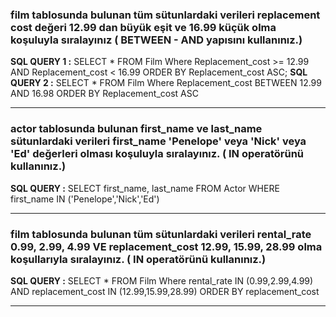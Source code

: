 


### film tablosunda bulunan tüm sütunlardaki verileri replacement cost değeri 12.99 dan büyük eşit ve 16.99 küçük olma koşuluyla sıralayınız ( BETWEEN - AND yapısını kullanınız.)

__SQL QUERY 1 :__ SELECT * FROM Film Where Replacement_cost >= 12.99 AND Replacement_cost < 16.99 ORDER BY Replacement_cost ASC;
__SQL QUERY 2 :__ SELECT * FROM Film Where Replacement_cost BETWEEN 12.99 AND 16.98 ORDER BY Replacement_cost ASC

---

### actor tablosunda bulunan first_name ve last_name sütunlardaki verileri first_name 'Penelope' veya 'Nick' veya 'Ed' değerleri olması koşuluyla sıralayınız. ( IN operatörünü kullanınız.)

__SQL QUERY :__ SELECT first_name, last_name FROM Actor WHERE first_name IN ('Penelope','Nick','Ed')

---

### film tablosunda bulunan tüm sütunlardaki verileri rental_rate 0.99, 2.99, 4.99 VE replacement_cost 12.99, 15.99, 28.99 olma koşullarıyla sıralayınız. ( IN operatörünü kullanınız.)

__SQL QUERY :__ SELECT * FROM Film Where rental_rate IN (0.99,2.99,4.99) AND replacement_cost IN (12.99,15.99,28.99) ORDER BY replacement_cost

---


